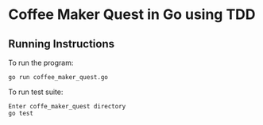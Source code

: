 # Coffee Maker Quest in Go using TDD

## Running Instructions

To run the program:

	go run coffee_maker_quest.go

To run test suite:

	Enter coffe_maker_quest directory
	go test
